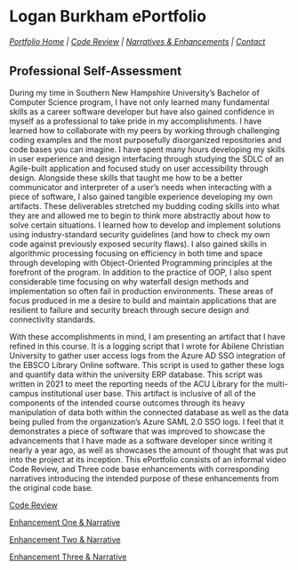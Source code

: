 # Logan Burkham ePortfolio

###### [Portfolio Home](./README.md) | [Code Review](./code_review.md) | [Narratives & Enhancements](./narratives_and_enhancements_lander.md) | [Contact](./contact_me.md)

## Professional Self-Assessment

During my time in Southern New Hampshire University’s Bachelor of Computer Science program, I have not only learned many fundamental skills as a career software developer but have also gained confidence in myself as a professional to take pride in my accomplishments. I have learned how to collaborate with my peers by working through challenging coding examples and the most purposefully disorganized repositories and code bases you can imagine. I have spent many hours developing my skills in user experience and design interfacing through studying the SDLC of an Agile-built application and focused study on user accessibility through design. Alongside these skills that taught me how to be a better communicator and interpreter of a user’s needs when interacting with a piece of software, I also gained tangible experience developing my own artifacts. These deliverables stretched my budding coding skills into what they are and allowed me to begin to think more abstractly about how to solve certain situations. I learned how to develop and implement solutions using industry-standard security guidelines (and how to check my own code against previously exposed security flaws). I also gained skills in algorithmic processing focusing on efficiency in both time and space through developing with Object-Oriented Programming principles at the forefront of the program. In addition to the practice of OOP, I also spent considerable time focusing on why waterfall design methods and implementation so often fail in production environments. These areas of focus produced in me a desire to build and maintain applications that are resilient to failure and security breach through secure design and connectivity standards.

With these accomplishments in mind, I am presenting an artifact that I have refined in this course. It is a logging script that I wrote for Abilene Christian University to gather user access logs from the Azure AD SSO integration of the EBSCO Library Online software. This script is used to gather these logs and quantify data within the university ERP database. This script was written in 2021 to meet the reporting needs of the ACU Library for the multi-campus institutional user base.
This artifact is inclusive of all of the components of the intended course outcomes through its heavy manipulation of data both within the connected database as well as the data being pulled from the organization’s Azure SAML 2.0 SSO logs. I feel that it demonstrates a piece of software that was improved to showcase the advancements that I have made as a software developer since writing it nearly a year ago, as well as showcases the amount of thought that was put into the project at its inception. This ePortfolio consists of an informal video Code Review, and Three code base enhancements with corresponding narratives introducing the intended purpose of these enhancements from the original code base.

[Code Review](./code_review.md)

[Enhancement One & Narrative](./enhancement_narrative_one.md)

[Enhancement Two & Narrative](./enhancement_narrative_two.md)

[Enhancement Three & Narrative](./enhancement_narrative_three.md)
